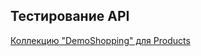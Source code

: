 ## Тестирование API  
[Коллекцию "DemoShopping" для Products](https://www.postman.com/supply-specialist-92891831/workspace/my-workspace/folder/35173000-7fc05f60-1a77-4365-bd87-41126e91c89d)
